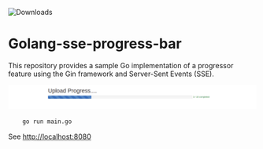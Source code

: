 ![Downloads](https://img.shields.io/conda/dn/conda-forge/go?style=flat-square)
# Golang-sse-progress-bar

This repository provides a sample Go implementation of a progressor feature using the Gin framework and Server-Sent Events (SSE). 

![image](golang-sse-progress-bar.png)


```sh
    go run main.go
```

See [http://localhost:8080](http://localhost:8080)
